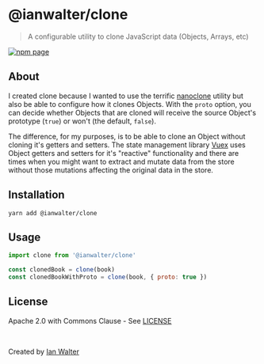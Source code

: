 # @ianwalter/clone
> A configurable utility to clone JavaScript data (Objects, Arrays, etc)

[![npm page][npmImage]][npmUrl]

## About

I created clone because I wanted to use the terrific
[nanoclone](https://github.com/Kelin2025/nanoclone) utility but also be able to
configure how it clones Objects. With the `proto` option, you can decide whether
Objects that are cloned will receive the source Object's prototype (`true`) or
won't (the default, `false`).

The difference, for my purposes, is to be able to clone an Object without
cloning it's getters and setters. The state management library
[Vuex](https://vuex.vuejs.org) uses Object getters and setters for it's
"reactive" functionality and there are times when you might want to extract and
mutate data from the store without those mutations affecting the original data
in the store.

## Installation

```console
yarn add @ianwalter/clone
```

## Usage

```js
import clone from '@ianwalter/clone'

const clonedBook = clone(book)
const clonedBookWithProto = clone(book, { proto: true })
```

## License

Apache 2.0 with Commons Clause - See [LICENSE][licenseUrl]

&nbsp;

Created by [Ian Walter](https://iankwalter.com)

[npmImage]: https://img.shields.io/npm/v/@ianwalter/clone.svg
[npmUrl]: https://www.npmjs.com/package/@ianwalter/clone
[licenseUrl]: https://github.com/ianwalter/clone/blob/master/LICENSE
